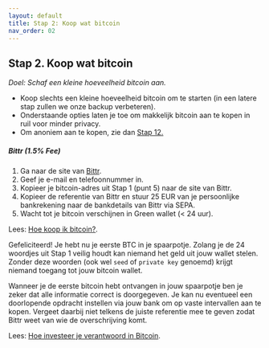```yaml
---
layout: default
title: Stap 2: Koop wat bitcoin
nav_order: 02
---
```



## Stap 2. Koop wat bitcoin
*Doel: Schaf een kleine hoeveelheid bitcoin aan.*

- Koop slechts een kleine hoeveelheid bitcoin om te starten (in een latere stap zullen we onze backup verbeteren).
- Onderstaande opties laten je toe om makkelijk bitcoin aan te kopen in ruil voor minder privacy.
- Om anoniem aan te kopen, zie dan <a href="#Stap-12-Anoniem=aankopen" target="_blank">Stap 12.</a>

##### Bittr (1.5% Fee)
1.	Ga naar de site van <a href="https://getbittr.com/nl/save-bitcoin" target="_blank">Bittr</a>.
2.	Geef je e-mail en telefoonnummer in.
3.	Kopieer je bitcoin-adres uit Stap 1 (punt 5) naar de site van Bittr.
4.  Kopieer de referentie van Bittr en stuur 25 EUR van je persoonlijke bankrekening naar de bankdetails van Bittr via SEPA.
5.	Wacht tot je bitcoin verschijnen in Green wallet (< 24 uur).

Lees: [Hoe koop ik bitcoin?](https://bewijsvanwerk.com/hoe-koop-ik-bitcoin/).

Gefeliciteerd! Je hebt nu je eerste BTC in je spaarpotje. Zolang je de 24 woordjes uit Stap 1 veilig houdt kan niemand het geld uit jouw wallet stelen. Zonder deze woorden (ook wel `seed` of `private key` genoemd) krijgt niemand toegang tot jouw bitcoin wallet.

Wanneer je de eerste bitcoin hebt ontvangen in jouw spaarpotje ben je zeker dat alle informatie correct is doorgegeven. Je kan nu eventueel een doorlopende opdracht instellen via jouw bank om op vaste intervallen aan te kopen. Vergeet daarbij niet telkens de juiste referentie mee te geven zodat Bittr weet van wie de overschrijving komt.

Lees: [Hoe investeer je verantwoord in Bitcoin](https://getbittr.com/nl/blog/how-to-invest-responsibly-in-bitcoin).
